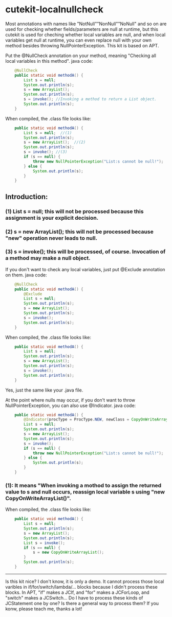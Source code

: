 # cutekit-localnullcheck
Most annotations with names like "NotNull""NonNull""NoNull" and so on are used for checking whether fields/parameters are null at runtime, but this cutekit is used for cheching whether local variables are null, and when local variables get null at runtime, you can even replace null with your own method besides throwing NullPointerException. This kit is based on APT.

Put the @NullCheck annotation on your method, meaning "Checking all local variables in this method". 
java code:
```java
    @NullCheck
    public static void methodA() {
        List s = null;
        System.out.println(s);
        s = new ArrayList();
        System.out.println(s);
        s = invoke(); //Invoking a method to return a List object.
        System.out.println(s);
    }
```
When compiled, the .class file looks like:
```java
    public static void methodA() {
        List s = null;  //(1)
        System.out.println(s); 
        s = new ArrayList();  //(2)
        System.out.println(s);
        s = invoke(); //(3)
        if (s == null) {
            throw new NullPointerException("List:s cannot be null!");
        } else {
            System.out.println(s);
        }
    }
```
## Introduction: 
### (1) List s = null; this will not be processed because this assignment is your explicit decision.
### (2) s = new ArrayList(); this will not be processed because "new" operation never leads to null.
### (3) s = invoke(); this will be processed, of course. Invocation of a method may make a null object.

If you don't want to check any local variables, just put @Exclude annotation on them. 
java code:
```java
    @NullCheck
    public static void methodA() {
        @Exclude
        List s = null;
        System.out.println(s);
        s = new ArrayList();
        System.out.println(s);
        s = invoke();
        System.out.println(s);
    }
```
When compiled, the .class file looks like:
```java
    public static void methodA() {
        List s = null;  
        System.out.println(s); 
        s = new ArrayList(); 
        System.out.println(s);
        s = invoke(); 
        System.out.println(s);
    }
```
Yes, just the same like your .java file.

At the point where nulls may occur, if you don't want to throw NullPointerException, you can also use @Indicator.
java code:
```java
    public static void methodA() {
        @Indicator(procType = ProcType.NEW, newClass = CopyOnWriteArrayList.class)  (1)
        List s = null;  
        System.out.println(s); 
        s = new ArrayList();  
        System.out.println(s);
        s = invoke(); 
        if (s == null) {
            throw new NullPointerException("List:s cannot be null!");
        } else {
            System.out.println(s);
        }
    }
```
### (1): It means "When invoking a mothod to assign the returned value to s and null occurs, reassign local variable s using "new CopyOnWriteArrayList()".
When compiled, the .class file looks like:
```java
    public static void methodA() {
        List s = null;
        System.out.println(s);
        s = new ArrayList();
        System.out.println(s);
        List s = invoke();
        if (s == null) {
            s = new CopyOnWriteArrayList();
        }
        System.out.println(s);
    }
```
------------------------------
Is this kit nice? I don't know, it is only a demo. It cannot process those local varibles in if/for/switch/lambda/... blocks because I didn't process these blocks. In APT, "if" makes a JCIf, and "for" makes a JCForLoop, and "switch" makes a JCSwitch... Do I have to process these kinds of JCStatement one by one? Is there a general way to process them? If you konw, please teach me, thanks a lot!
